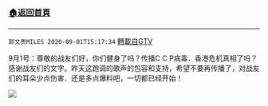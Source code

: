﻿###  [:house:返回首頁](https://github.com/ourhimalayas/txt)
---

`郭文贵MILES 2020-09-01T15:17:34` [轉載自GTV](https://gtv.org/web/#/UserInfo/5e596957357cc612d35a8044)

9月1号：尊敬的战友们好，你们健身了吗？传播C C P病毒．香港危机真相了吗？感谢战友们的文字。昨天这跑调的歌声的包容和支持，希望不要再传播了，对战友们的耳朵少点伤害．还是多点爆料吧，一切都已经开始！

[![](https://filegroup.gtv.org/cdn-cgi/image/width=600/https://filegroup.gtv.org/group3/web/20200901/18/38/0/32852f87ac48053e8e46e4d41226ef64.png)](https://filegroup.gtv.org/group3/default/20200901/15/17/0/8e5041f58ca9a47f1c08505a6a7c8912.MOV)